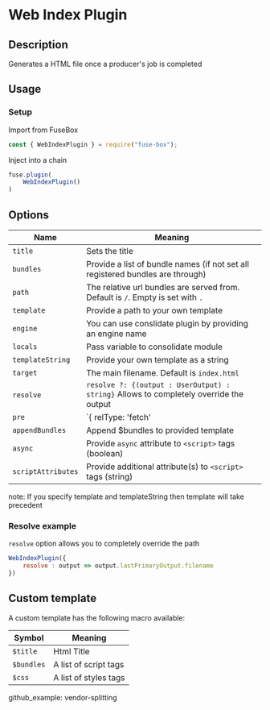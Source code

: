 # Web Index Plugin


## Description
Generates a HTML file once a producer's job is completed

## Usage

### Setup
Import from FuseBox

```js
const { WebIndexPlugin } = require("fuse-box");
```

Inject into a chain

```js
fuse.plugin(
    WebIndexPlugin()
)
```

## Options

| Name | Meaning |
| ------------- | ------------- |
| ` title `   | Sets the title  |
| ` bundles ` | Provide a list of bundle names (if not set all registered bundles are through) |
| ` path `   | The relative url bundles are served from. Default is `/`. Empty is set with `.`  |
| ` template `   | Provide a path to your own template  |
| ` engine `   | You can use conslidate plugin by providing an engine name  |
| ` locals `   | Pass variable to consolidate module  |
| ` templateString `   | Provide your own template as a string  |
| ` target `   | The main filename. Default is `index.html`  |
| ` resolve `   | `resolve ?: {(output : UserOutput) : string}` Allows to completely override the output  |
| `pre ` | `{ relType: 'fetch' | 'load' }`  Config object to either preload or prefetch the output javascript bundles in the head of the document |
| ` appendBundles ` | Append $bundles to provided template |
| ` async ` | Provide `async` attribute to `<script>` tags (boolean) |
| ` scriptAttributes ` | Provide additional attribute(s) to `<script>` tags (string) |


note: If you specify template and templateString then template will take precedent

### Resolve example
`resolve` option allows you to completely override the path

```js
WebIndexPlugin({
    resolve : output => output.lastPrimaryOutput.filename
})
```


## Custom template

A custom template has the following macro available:

| Symbol | Meaning |
| ------------- | ------------- |
| ` $title `   | Html Title  |
| ` $bundles `   | A list of script tags |
| ` $css `   | A list of styles tags |

github_example: vendor-splitting
